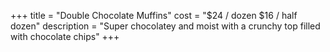 +++
title = "Double Chocolate Muffins"
cost = "$24 / dozen $16 / half dozen"
description = "Super chocolatey and moist with a crunchy top filled with chocolate chips"
+++
